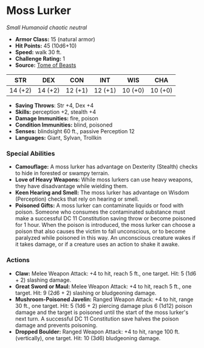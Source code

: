 # Moss Lurker

*Small* *Humanoid* *chaotic neutral*

- **Armor Class:** 15 (natural armor)
- **Hit Points:** 45 (10d6+10)
- **Speed:** walk 30 ft.
- **Challenge Rating:** 1
- **Source:** [Tome of Beasts](https://koboldpress.com/kpstore/product/tome-of-beasts-for-5th-edition-print/)

| STR | DEX | CON | INT | WIS | CHA |
| --- | --- | --- | --- | --- | --- |
| 14 (+2) | 14 (+2) | 12 (+1) | 12 (+1) | 10 (+0) | 10 (+0) |

- **Saving Throws**: Str +4, Dex +4
- **Skills:** perception +2, stealth +4
- **Damage Immunities:** fire, poison
- **Condition Immunities:** blind, poisoned
- **Senses:** blindsight 60 ft., passive Perception 12
- **Languages:** Giant, Sylvan, Trollkin
### Special Abilities
- **Camouflage:** A moss lurker has advantage on Dexterity (Stealth) checks to hide in forested or swampy terrain.
- **Love of Heavy Weapons:** While moss lurkers can use heavy weapons, they have disadvantage while wielding them.
- **Keen Hearing and Smell:** The moss lurker has advantage on Wisdom (Perception) checks that rely on hearing or smell.
- **Poisoned Gifts:** A moss lurker can contaminate liquids or food with poison. Someone who consumes the contaminated substance must make a successful DC 11 Constitution saving throw or become poisoned for 1 hour. When the poison is introduced, the moss lurker can choose a poison that also causes the victim to fall unconscious, or to become paralyzed while poisoned in this way. An unconscious creature wakes if it takes damage, or if a creature uses an action to shake it awake.
### Actions
- **Claw:** Melee Weapon Attack: +4 to hit, reach 5 ft., one target. Hit: 5 (1d6 + 2) slashing damage.
- **Great Sword or Maul:** Melee Weapon Attack: +4 to hit, reach 5 ft., one target. Hit: 9 (2d6 + 2) slashing or bludgeoning damage.
- **Mushroom-Poisoned Javelin:** Ranged Weapon Attack: +4 to hit, range 30 ft., one target. Hit: 5 (1d6 + 2) piercing damage plus 6 (1d12) poison damage and the target is poisoned until the start of the moss lurker's next turn. A successful DC 11 Constitution save halves the poison damage and prevents poisoning.
- **Dropped Boulder:** Ranged Weapon Attack: +4 to hit, range 100 ft. (vertically), one target. Hit: 10 (3d6) bludgeoning damage.
